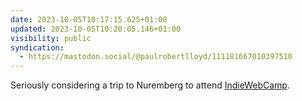 ```yaml
---
date: 2023-10-05T10:17:15.625+01:00
updated: 2023-10-05T10:20:05.146+01:00
visibility: public
syndication:
  - https://mastodon.social/@paulrobertlloyd/111181667010397510
---
```


Seriously considering a trip to Nuremberg to attend [IndieWebCamp](https://indieweb.org/2023/Nuremberg).
